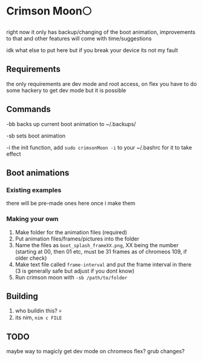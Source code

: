 # Crimson Moon:full_moon:
right now it only has backup/changing of the boot animation, improvements to that and other features will come with time/suggestions

idk what else to put here but if you break your device its not my fault

## Requirements
the only requirements are dev mode and root access, on flex you have to do some hackery to get dev mode but it is possible

## Commands
-bb     backs up current boot animation to ~/.backups/

-sb     sets boot animation

-i      the init function, add `sudo crimsonMoon -i` to your ~/.bashrc for it to take effect

## Boot animations
### Existing examples
there will be pre-made ones here once i make them 

### Making your own
1. Make folder for the animation files (required)
2. Put animation files/frames/pictures into the folder
3. Name the files as `boot_splash_frameXX.png`, XX being the number (starting at 00, then 01 etc, must be 31 frames as of chromeos 109, if older check)
4. Make text file called `frame-interval` and put the frame interval in there (3 is generally safe but adjust if you dont know)
5. Run crimson moon with `-sb /path/to/folder`

## Building
1. who buildin this? :skull:
2. its nim, `nim c FILE`

## TODO
maybe way to magicly get dev mode on chromeos flex?
grub changes?
